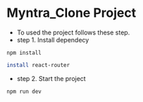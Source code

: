 # Myntra_Clone Project
- To used the project follows these step.
- step 1. Install dependecy
 ``` 
 npm install
 ```
 ```bash
 install react-router
 ```
 - step 2. Start the project
 ```
 npm run dev
 ```


